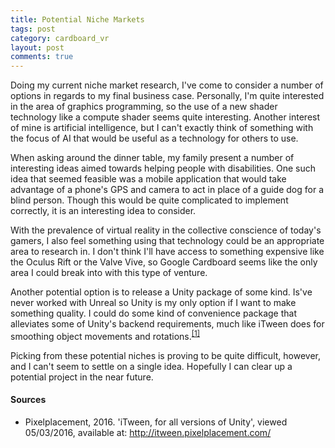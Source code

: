 ```yaml
---
title: Potential Niche Markets
tags: post
category: cardboard_vr
layout: post
comments: true
---
```


Doing my current niche market research, I've come to consider a number of options in regards to my final business case. Personally, I'm quite interested in the area of graphics programming, so the use of a new shader technology like a compute shader seems quite interesting. Another interest of mine is artificial intelligence, but I can't exactly think of something with the focus of AI that would be useful as a technology for others to use.

When asking around the dinner table, my family present a number of interesting ideas aimed towards helping people with disabilities. One such idea that seemed feasible was a mobile application that would take advantage of a phone's GPS and camera to act in place of a guide dog for a blind person. Though this would be quite complicated to implement correctly, it is an interesting idea to consider.

With the prevalence of virtual reality in the collective conscience of today's gamers, I also feel something using that technology could be an appropriate area to research in. I don't think I'll have access to something expensive like the Oculus Rift or the Valve Vive, so Google Cardboard seems like the only area I could break into with this type of venture.

Another potential option is to release a Unity package of some kind. Is've never worked with Unreal so Unity is my only option if I want to make something quality. I could do some kind of convenience package that alleviates some of Unity's backend requirements, much like iTween does for smoothing object movements and rotations.<sup><a href="#s1">[1]</a></sup>

Picking from these potential niches is proving to be quite difficult, however, and I can't seem to settle on a single idea. Hopefully I can clear up a potential project in the near future.

<h4>Sources</h4>
<ul class="sources">
  <li id="s1">Pixelplacement, 2016. 'iTween, for all versions of Unity', viewed 05/03/2016, available at: <a href="http://itween.pixelplacement.com/">http://itween.pixelplacement.com/</a></li>
</ul>